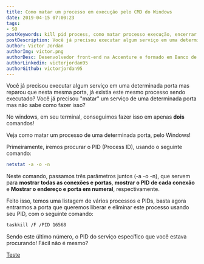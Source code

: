 ```yaml
---
title: Como matar um processo em execução pelo CMD do Windows
date: 2019-04-15 07:00:23
tags:
- SO
postKeywords: kill pid process, como matar processo execução, encerrar processo, matar processo
postDescription: Você já precisou executar algum serviço em uma determinada porta mas reparou que nesta mesma porta, já existia este mesmo processo sendo executado? Você já precisou "matar" um serviço de uma determinada porta mas não sabe como fazer isso? No windows, em seu terminal, conseguimos fazer isso em apenas dois comandos!
author: Victor Jordan
authorImg: victor.png
authorDesc: Desenvolvedor front-end na Accenture e formado em Banco de Dados pela Fatec, apaixonado por usabilidade, performance e UX!
authorLinkedin: victorjordan95
authorGithub: victorjordan95
---
```


Você já precisou executar algum serviço em uma determinada porta mas reparou que nesta mesma porta, já existia este mesmo processo sendo executado? Você já precisou "matar" um serviço de uma determinada porta mas não sabe como fazer isso?

No windows, em seu terminal, conseguimos fazer isso em apenas **dois** comandos!

Veja como matar um processo de uma determinada porta, pelo Windows!

<!-- more -->

Primeiramente, iremos procurar o PID (Process ID), usando o seguinte comando:

```bash
netstat -a -o -n
```

Neste comando, passamos três parâmetros juntos (-a -o -n), que servem para **mostrar todas as conexões e portas**, **mostrar o PID de cada conexão** e **Mostrar o endereço e porta em numeral**, respectivamente.

Feito isso, temos uma listagem de vários processos e PIDs, basta agora entrarmos a porta que queremos liberar e eliminar este processo usando seu PID, com o seguinte comando:

```bash
taskkill /F /PID 16568
```

Sendo este último número, o PID do serviço específico que você estava procurando!
Fácil não é mesmo?

[Teste](acerstore://acerstore/productId=685)

